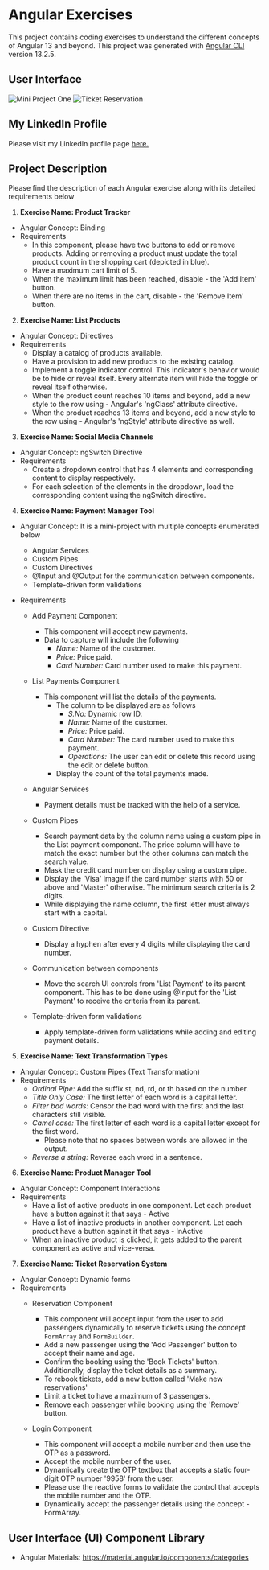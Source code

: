 
# Angular Exercises

This project contains coding exercises to understand the different concepts of Angular 13 and beyond.
This project was generated with [Angular CLI](https://github.com/angular/angular-cli) version 13.2.5.

## User Interface
![Mini Project One](/src/assets/images/UserInterface_MiniProject_One.png)
![Ticket Reservation](/src/assets/images/UserInterface_Ticket_Reservation.png)

## My LinkedIn Profile
Please visit my LinkedIn profile page [here.](https://www.linkedin.com/in/karthiksreenivasan/)

## Project Description
Please find the description of each Angular exercise along with its detailed requirements below

1. **Exercise Name: Product Tracker**
  - Angular Concept: Binding
  - Requirements
    - In this component, please have two buttons to add or remove products. Adding or removing a product must update the total product count in the shopping cart (depicted in blue).
    - Have a maximum cart limit of 5.
    - When the maximum limit has been reached, disable - the 'Add Item' button.
    - When there are no items in the cart, disable - the 'Remove Item' button.
    
2. **Exercise Name: List Products**
  - Angular Concept: Directives
  - Requirements
    - Display a catalog of products available.
    - Have a provision to add new products to the existing catalog.
    - Implement a toggle indicator control. This indicator's behavior would be to hide or reveal itself. Every alternate item will hide the toggle or reveal itself otherwise.
    - When the product count reaches 10 items and beyond, add a new style to the row using - Angular's 'ngClass' attribute directive.
    - When the product reaches 13 items and beyond, add a new style to the row using - Angular's 'ngStyle' attribute directive as well.
   
3. **Exercise Name: Social Media Channels**
  - Angular Concept: ngSwitch Directive
  - Requirements
    - Create a dropdown control that has 4 elements and corresponding content to display respectively.
    - For each selection of the elements in the dropdown, load the corresponding content using the ngSwitch directive.

4. **Exercise Name: Payment Manager Tool**
  - Angular Concept: It is a mini-project with multiple concepts enumerated below
    - Angular Services
    - Custom Pipes
    - Custom Directives
    - @Input and @Output for the communication between components.
    - Template-driven form validations

  - Requirements
    - Add Payment Component
      - This component will accept new payments.
      -  Data to capture will include the following
         - *Name:* Name of the customer.
         - *Price:* Price paid.
         - *Card Number:* Card number used to make this payment.

    - List Payments Component
      - This component will list the details of the payments.
        - The column to be displayed are as follows
          - *S.No:* Dynamic row ID.
          - *Name:* Name of the customer.
          - *Price:* Price paid.
          - *Card Number:* The card number used to make this payment.
          - *Operations:* The user can edit or delete this record using the edit or delete button.
        - Display the count of the total payments made.

    - Angular Services
      - Payment details must be tracked with the help of a service.

    - Custom Pipes
      - Search payment data by the column name using a custom pipe in the List payment component. The price column will have to match the exact number but the other columns can match the search value.
      - Mask the credit card number on display using a custom pipe.
      - Display the 'Visa' image if the card number starts with 50 or above and 'Master' otherwise. The minimum search criteria is 2 digits.
      - While displaying the name column, the first letter must always start with a capital.

    - Custom Directive
      - Display a hyphen after every 4 digits while displaying the card number.

    - Communication between components
      - Move the search UI controls from 'List Payment' to its parent component. This has to be done using @Input for the 'List Payment' to receive the criteria from its parent.

    - Template-driven form validations
      - Apply template-driven form validations while adding and editing payment details.
    
5. **Exercise Name: Text Transformation Types**
  - Angular Concept: Custom Pipes (Text Transformation)
  - Requirements
    - *Ordinal Pipe:* Add the suffix st, nd, rd, or th based on the number.
    - *Title Only Case:* The first letter of each word is a capital letter.
    - *Filter bad words:* Censor the bad word with the first and the last characters still visible.
    - *Camel case:* The first letter of each word is a capital letter except for the first word.
      - Please note that no spaces between words are allowed in the output.
    - *Reverse a string:* Reverse each word in a sentence.
 
6. **Exercise Name: Product Manager Tool**
  - Angular Concept: Component Interactions
  - Requirements
    - Have a list of active products in one component. Let each product have a button against it that says - Active
    - Have a list of inactive products in another component. Let each product have a button against it that says - InActive
    - When an inactive product is clicked, it gets added to the parent component as active and vice-versa.

7. **Exercise Name: Ticket Reservation System**
  - Angular Concept: Dynamic forms
  - Requirements
    - Reservation Component
      - This component will accept input from the user to add passengers dynamically to reserve tickets using the concept `FormArray` and `FormBuilder`.
      - Add a new passenger using the 'Add Passenger' button to accept their name and age.
      - Confirm the booking using the 'Book Tickets' button. Additionally, display the ticket details as a summary.
      - To rebook tickets, add a new button called 'Make new reservations'
      - Limit a ticket to have a maximum of 3 passengers.
      - Remove each passenger while booking using the 'Remove' button.

    - Login Component
      - This component will accept a mobile number and then use the OTP as a password.
      - Accept the mobile number of the user.
      - Dynamically create the OTP textbox that accepts a static four-digit OTP number '9958' from the user.
      - Please use the reactive forms to validate the control that accepts the mobile number and the OTP.
      - Dynamically accept the passenger details using the concept - FormArray.

## User Interface (UI) Component Library
- Angular Materials: https://material.angular.io/components/categories

